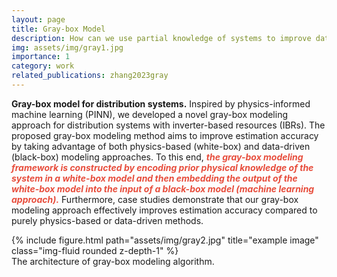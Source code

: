 ```yaml
---
layout: page
title: Gray-box Model
description: How can we use partial knowledge of systems to improve data-driven model?
img: assets/img/gray1.jpg
importance: 1
category: work
related_publications: zhang2023gray
---
```


**Gray-box model for distribution systems.** Inspired by physics-informed machine learning (PINN), we developed a novel gray-box modeling approach for distribution systems with inverter-based resources (IBRs). The proposed gray-box modeling method aims to improve estimation accuracy by taking advantage of both physics-based (white-box) and data-driven (black-box) modeling approaches. To this end, <strong><i style="color:#e74d3c"> the gray-box modeling framework is constructed by encoding prior physical knowledge of the system in a white-box model and then embedding the output of the white-box model into the input of a black-box model (machine learning approach).</i></strong> Furthermore, case studies demonstrate that our gray-box modeling approach effectively improves estimation accuracy compared to purely physics-based or data-driven methods. 

<div class="row justify-content-sm-center">
    <div class="col-sm-13 mt-3 mt-md-0">
        {% include figure.html path="assets/img/gray2.jpg" title="example image" class="img-fluid rounded z-depth-1" %}
    </div>
</div>
<div class="caption">
The architecture of gray-box modeling algorithm.
</div>

